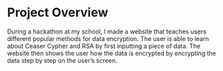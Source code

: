 # Project Overview

During a hackathon at my school, I made a website that teaches users different popular methods for data encryption. The user is able to learn about Ceaser Cypher and RSA by first inputting a piece of data. The website then shows the user how the data is encrypted by encrypting the data step by step on the user’s screen.

